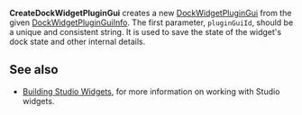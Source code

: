**CreateDockWidgetPluginGui** creates a new [DockWidgetPluginGui](https://developer.roblox.com/en-us/api-reference/class/DockWidgetPluginGui) from the given [DockWidgetPluginGuiInfo](https://developer.roblox.com/en-us/api-reference/datatype/DockWidgetPluginGuiInfo). The first parameter, `pluginGuiId`, should be a unique and consistent string. It is used to save the state of the widget's dock state and other internal details.

See also
--------

*   [Building Studio Widgets](https://developer.roblox.com/en-us/articles/building-studio-widgets), for more information on working with Studio widgets.
